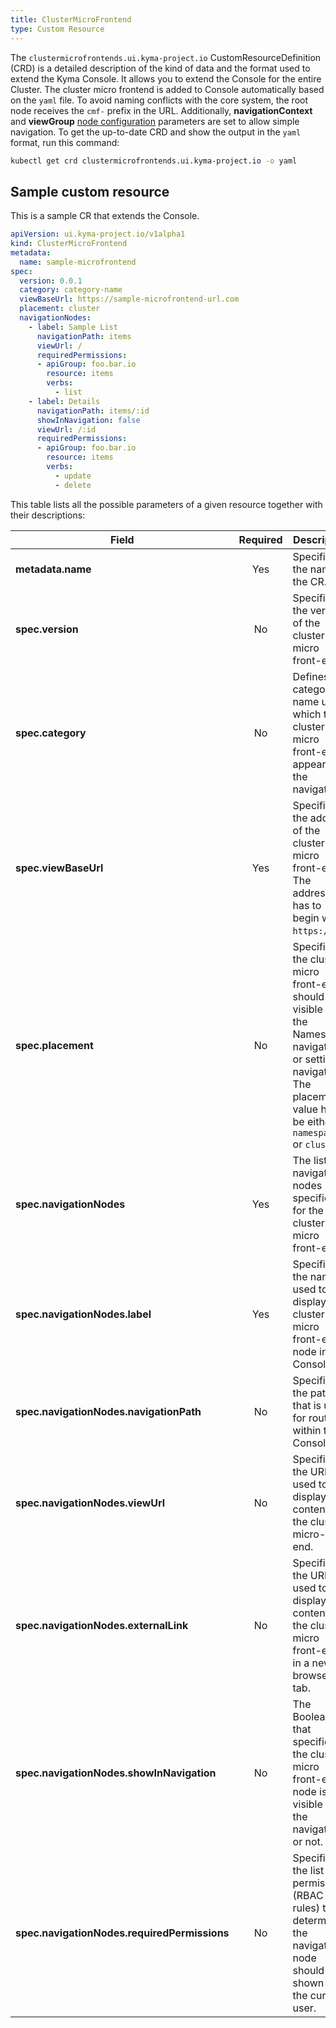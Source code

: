 ```yaml
---
title: ClusterMicroFrontend
type: Custom Resource
---
```


The `clustermicrofrontends.ui.kyma-project.io` CustomResourceDefinition (CRD) is a detailed description of the kind of data and the format used to extend the Kyma Console. It allows you to extend the Console for the entire Cluster. The cluster micro frontend  is added to Console automatically based on the `yaml` file. To avoid naming conflicts with the core system, the root node receives the `cmf-` prefix in the URL. Additionally,  **navigationContext** and **viewGroup**  [node configuration](https://github.com/kyma-project/luigi/blob/master/docs/navigation-parameters-reference.md#node-parameters) parameters are set to allow simple navigation. To get the up-to-date CRD and show the output in the `yaml` format, run this command:

``` bash
kubectl get crd clustermicrofrontends.ui.kyma-project.io -o yaml
```

## Sample custom resource

This is a sample CR that extends the Console.

``` yaml
apiVersion: ui.kyma-project.io/v1alpha1
kind: ClusterMicroFrontend
metadata:
  name: sample-microfrontend
spec:
  version: 0.0.1
  category: category-name
  viewBaseUrl: https://sample-microfrontend-url.com
  placement: cluster
  navigationNodes:
    - label: Sample List
      navigationPath: items
      viewUrl: /
      requiredPermissions:
      - apiGroup: foo.bar.io
        resource: items
        verbs:
          - list
    - label: Details
      navigationPath: items/:id
      showInNavigation: false
      viewUrl: /:id
      requiredPermissions:
      - apiGroup: foo.bar.io
        resource: items
        verbs:
          - update
          - delete
```

This table lists all the possible parameters of a given resource together with their descriptions:

| Field   |      Required      |  Description |
|----------|:-------------:|------|
| **metadata.name** | Yes | Specifies the name of the CR. |
| **spec.version** | No | Specifies the version of the cluster micro front-end. |
| **spec.category** | No | Defines the category name under which the cluster micro front-end appears in the navigation. |
| **spec.viewBaseUrl** | Yes | Specifies the address of the cluster micro front-end. The address has to begin with `https://`.  |
| **spec.placement** | No |  Specifies if the cluster micro front-end should be visible in the Namespace navigation or settings navigation. The placement value has to be either `namespace` or `cluster`. |
| **spec.navigationNodes** | Yes | The list of navigation nodes specified for the cluster micro front-end. |
| **spec.navigationNodes.label** | Yes | Specifies the name used to display the cluster micro front-end's node in the Console UI. |
| **spec.navigationNodes.navigationPath** | No | Specifies the path that is used for routing within the Console. |
| **spec.navigationNodes.viewUrl** | No | Specifies the URL used to display the content of the cluster micro-front end. |
| **spec.navigationNodes.externalLink** | No | Specifies the URL used to display the content of the cluster micro front-end in a new browser tab. |
| **spec.navigationNodes.showInNavigation** | No | The Boolean that specifies if the cluster micro front-end's node is visible in the navigation or not. |
| **spec.navigationNodes.requiredPermissions** | No | Specifies the list of permissions (RBAC rules) that determine if the navigation node should be shown for the current user.  |
